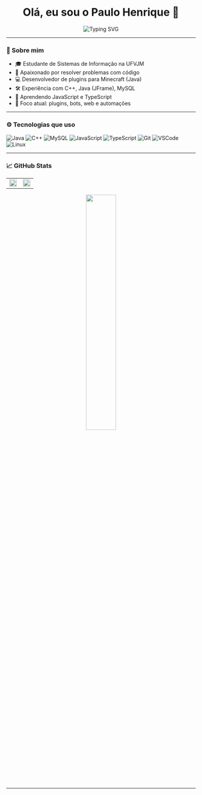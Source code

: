<h1 align="center">Olá, eu sou o Paulo Henrique 👋</h1>

<p align="center">
  <img src="https://readme-typing-svg.demolab.com?font=Fira+Code&pause=1000&center=true&vCenter=true&width=435&lines=Desenvolvedor+Java+e+C%2B%2B;Criador+de+plugins+Minecraft;Aprendendo+JS%2FTS+e+sempre+evoluindo!" alt="Typing SVG" />
</p>

---

### 🧠 Sobre mim

- 🎓 Estudante de Sistemas de Informação na UFVJM  
- 🧩 Apaixonado por resolver problemas com código  
- 💻 Desenvolvedor de plugins para Minecraft (Java)  
- 🛠️ Experiência com C++, Java (JFrame), MySQL  
- 🚀 Aprendendo JavaScript e TypeScript  
- 🎯 Foco atual: plugins, bots, web e automações  

---

### ⚙️ Tecnologias que uso

![Java](https://img.shields.io/badge/Java-ED8B00?style=for-the-badge&logo=java&logoColor=white)
![C++](https://img.shields.io/badge/C%2B%2B-00599C?style=for-the-badge&logo=c%2B%2B&logoColor=white)
![MySQL](https://img.shields.io/badge/MySQL-005C84?style=for-the-badge&logo=mysql&logoColor=white)
![JavaScript](https://img.shields.io/badge/JavaScript-F7DF1E?style=for-the-badge&logo=javascript&logoColor=black)
![TypeScript](https://img.shields.io/badge/TypeScript-007ACC?style=for-the-badge&logo=typescript&logoColor=white)
![Git](https://img.shields.io/badge/Git-F05032?style=for-the-badge&logo=git&logoColor=white)
![VSCode](https://img.shields.io/badge/VS%20Code-007ACC?style=for-the-badge&logo=visual-studio-code&logoColor=white)
![Linux](https://img.shields.io/badge/Linux-333333?style=for-the-badge&logo=linux&logoColor=yellow)

---

### 📈 GitHub Stats

<table align="center">
  <tr>
    <td><img src="https://github-readme-stats.vercel.app/api?username=K1ritoz&show_icons=true&theme=radical" width="100%"/></td>
    <td><img src="https://github-readme-streak-stats-eight.vercel.app?user=K1ritoz&theme=radical" width="100%"/></td>
  </tr>
</table>


<p align="center">
  <img src="https://github-readme-stats.vercel.app/api/top-langs/?username=K1ritoz&layout=compact&theme=radical" width="40%" />
</p>


---
